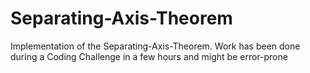 # Separating-Axis-Theorem
Implementation of the Separating-Axis-Theorem.
Work has been done during a Coding Challenge in a few hours and might be error-prone
